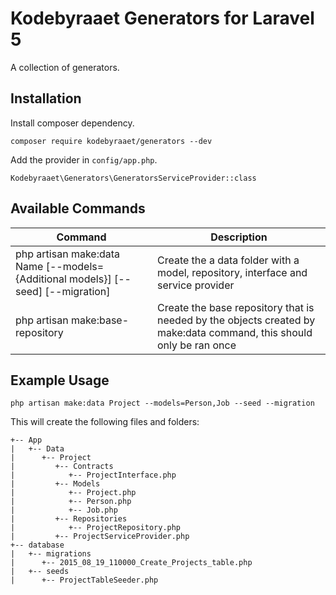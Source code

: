 # Kodebyraaet Generators for Laravel 5

A collection of generators.

## Installation

Install composer dependency.

    composer require kodebyraaet/generators --dev

Add the provider in `config/app.php`.

    Kodebyraaet\Generators\GeneratorsServiceProvider::class

## Available Commands

| Command  | Description |
| ------------- | ------------- |
| php artisan make:data Name [--models={Additional models}] [--seed] [--migration] | Create the a data folder with a model, repository, interface and service provider |
| php artisan make:base-repository | Create the base repository that is needed by the objects created by make:data command, this should only be ran once |

    
## Example Usage

    php artisan make:data Project --models=Person,Job --seed --migration
    
  This will create the following files and folders:
  ``` 
  +-- App  
  |   +-- Data
  |      +-- Project
  |         +-- Contracts
  |            +-- ProjectInterface.php
  |         +-- Models
  |            +-- Project.php
  |            +-- Person.php
  |            +-- Job.php
  |         +-- Repositories
  |            +-- ProjectRepository.php
  |         +-- ProjectServiceProvider.php
  +-- database
  |   +-- migrations
  |      +-- 2015_08_19_110000_Create_Projects_table.php
  |   +-- seeds
  |      +-- ProjectTableSeeder.php
  ```
